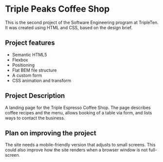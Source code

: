 # Triple Peaks Coffee Shop

This is the second project of the Software Engineering program at TripleTen. It was created using HTML and CSS, based on the design brief.

## Project features

- Semantic HTML5
- Flexbox
- Positioning
- Flat BEM file structure
- A custom form
- CSS animation and transform

## Project Description
A landing page for the Triple Espresso Coffee Shop. The page describes coffee recipes and the menu, allows booking of a table via form, and lists ways to contact the business.

## Plan on improving the project
The site needs a mobile-friendly version that adjusts to small screens. This could also improve how the site renders when a browser window is not full-screen.




